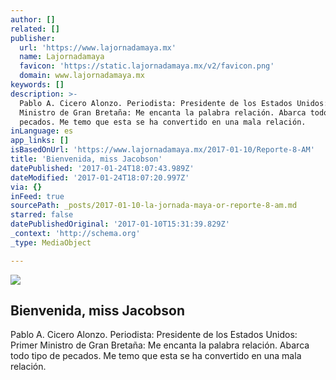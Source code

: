 ```yaml
---
author: []
related: []
publisher:
  url: 'https://www.lajornadamaya.mx'
  name: Lajornadamaya
  favicon: 'https://static.lajornadamaya.mx/v2/favicon.png'
  domain: www.lajornadamaya.mx
keywords: []
description: >-
  Pablo A. Cicero Alonzo. Periodista: Presidente de los Estados Unidos: Primer
  Ministro de Gran Bretaña: Me encanta la palabra relación. Abarca todo tipo de
  pecados. Me temo que esta se ha convertido en una mala relación.
inLanguage: es
app_links: []
isBasedOnUrl: 'https://www.lajornadamaya.mx/2017-01-10/Reporte-8-AM'
title: 'Bienvenida, miss Jacobson'
datePublished: '2017-01-24T18:07:43.989Z'
dateModified: '2017-01-24T18:07:20.997Z'
via: {}
inFeed: true
sourcePath: _posts/2017-01-10-la-jornada-maya-or-reporte-8-am.md
starred: false
datePublishedOriginal: '2017-01-10T15:31:39.829Z'
_context: 'http://schema.org'
_type: MediaObject

---
```

<article style=""><img src="https://img.lajornadamaya.mx/32/ri4840ii22si_640-414-cover" /><h1>Bienvenida, miss Jacobson</h1><p>Pablo A. Cicero Alonzo. Periodista: Presidente de los Estados Unidos: Primer Ministro de Gran Bretaña: Me encanta la palabra relación. Abarca todo tipo de pecados. Me temo que esta se ha convertido en una mala relación.</p></article>